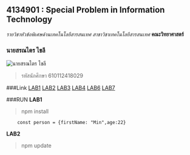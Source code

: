 ## 4134901 : Special Problem in Information Technology

_รายวิชาหัวข้อพิเศษด้านเทคโนโลยีสารสนเทศ_
_สาขาวิชาเทคโนโลยีสารสนเทศ_
**คณะวิทยาศาสตร์**

### นายสรณไตร ไขลี

![นายสรณไตร ไขลี](https://scontent.fbkk2-3.fna.fbcdn.net/v/t1.18169-9/16473680_1016230861842082_4001547838178557864_n.jpg?_nc_cat=107&ccb=1-5&_nc_sid=174925&_nc_eui2=AeF-EF32JnL2SA1o0vG3CsTywlT65eJsUYHCVPrl4mxRgfL4vof2xuKb3J640QcGHd-1Fg1Nx3SIA37AD4RZEctk&_nc_ohc=0CmLqb2RZ0oAX8Iwkjs&_nc_ht=scontent.fbkk2-3.fna&oh=00_AT_0pAa2Dkl63X8Ppb_qkoas3DnyC_nZSS4k1BQlFn4ICA&oe=61E9E89E)
>รหัสนักศึกษา 610112418029

###Link 
[LAB1](https://github.com/saranataimm/4134901-2-64/tree/master/LAB1)
[LAB2](https://github.com/saranataimm/4134901-2-64/tree/master/LAB2)
[LAB3](https://github.com/saranataimm/4134901-2-64/tree/master/LAB3)
[LAB4](https://github.com/saranataimm/4134901-2-64/commit/65b33b8ecbd1df1749c516ec9e623ace1a134baf)
[LAB6](https://github.com/saranataimm/4134901-2-64/tree/master/LAB6)
[LAB7](https://github.com/saranataimm/4134901-2-64/tree/master/LAB7)

###RUN
**LAB1**

> npm install
```
    const person = {firstName: "Min",age:22}
```
**LAB2**

> npm update